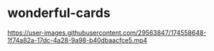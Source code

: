 # wonderful-cards

https://user-images.githubusercontent.com/29563847/174558648-1f74a82a-17dc-4a28-9a98-b40dbaacfce5.mp4

